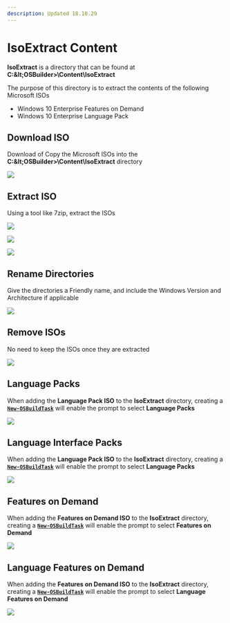 ```yaml
---
description: Updated 18.10.29
---
```


# IsoExtract Content

**IsoExtract** is a directory that can be found at **C:\&lt;OSBuilder&gt;\Content\IsoExtract**

The purpose of this directory is to extract the contents of the following Microsoft ISOs

* Windows 10 Enterprise Features on Demand
* Windows 10 Enterprise Language Pack

## Download ISO

Download of Copy the Microsoft ISOs into the **C:\&lt;OSBuilder&gt;\Content\IsoExtract** directory

![](../../../../../.gitbook/assets/2018-10-29_2-12-18.png)

## Extract ISO

Using a tool like 7zip, extract the ISOs

![](../../../../../.gitbook/assets/2018-10-29_2-13-21.png)

![](../../../../../.gitbook/assets/2018-10-29_2-14-36.png)

![](../../../../../.gitbook/assets/2018-10-29_2-15-14.png)

## Rename Directories

Give the directories a Friendly name, and include the Windows Version and Architecture if applicable

![](../../../../../.gitbook/assets/2018-10-29_2-15-55.png)

## Remove ISOs

No need to keep the ISOs once they are extracted

![](../../../../../.gitbook/assets/2018-10-29_2-16-50.png)

## Language Packs

When adding the **Language Pack ISO** to the **IsoExtract** directory, creating a [**`New-OSBuildTask`**](../new-osbuildtask/) will enable the prompt to select **Language Packs**

![](../../../../../.gitbook/assets/2018-10-29_2-39-45.png)

## Language Interface Packs

When adding the **Language Pack ISO** to the **IsoExtract** directory, creating a [**`New-OSBuildTask`**](../new-osbuildtask/) will enable the prompt to select **Language Packs**

![](../../../../../.gitbook/assets/2018-10-29_2-42-12.png)

## Features on Demand

When adding the **Features on Demand ISO** to the **IsoExtract** directory, creating a [**`New-OSBuildTask`**](../new-osbuildtask/) will enable the prompt to select **Features on Demand**

![](../../../../../.gitbook/assets/2018-10-29_2-37-37.png)

## Language Features on Demand

When adding the **Features on Demand ISO** to the **IsoExtract** directory, creating a [**`New-OSBuildTask`**](../new-osbuildtask/) will enable the prompt to select **Language Features on Demand**

![](../../../../../.gitbook/assets/2018-10-29_2-44-02.png)



